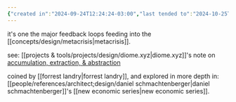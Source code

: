 ```yaml
---
{"created in":"2024-09-24T12:24:24-03:00","last tended to":"2024-10-25T11:56:32-03:00","tags":["concept","metacrisis","design","metasystemsdesign"],"relevancescore":98,"notestage":["🌱"],"dg-publish":true,"aliases":["ring of power"],"permalink":"/diagnosis/acummulation-extraction-abstraction/","dgPassFrontmatter":true,"created":"2024-09-24T12:24:24.327-03:00","updated":"2024-10-25T11:58:12.052-03:00"}
---
```


it's one the major feedback loops feeding into the [[concepts/design/metacrisis\|metacrisis]].

see: [[projects & tools/projects/design/diome.xyz\|diome.xyz]]'s note on [accumulation, extraction, & abstraction](https://diome.xyz/2+%F0%9F%8C%BF+Leaves/Accumulation%2C+Extraction+%26+Abstraction)

coined by [[forrest landry\|forrest landry]], and explored in more depth in: [[people/references/architect;design/daniel schmachtenberger\|daniel schmachtenberger]]'s [[new economic series\|new economic series]].